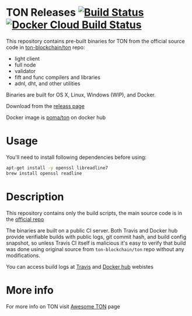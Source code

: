 # TON Releases [![Build Status](https://travis-ci.org/poma/ton.svg?branch=master)](https://travis-ci.org/poma/ton) [![Docker Cloud Build Status](https://img.shields.io/docker/cloud/build/poma/ton.svg)](https://hub.docker.com/r/poma/ton/builds)

This repository contains pre-built binaries for TON from the official source code in [ton-blockchain/ton](https://github.com/ton-blockchain/ton) repo: 

- light client
- full node
- validator
- fift and func compilers and libraries
- adnl, dht, and other utilities

Binaries are built for  OS X, Linux, Windows (WIP), and Docker.

Download from the [releass page](https://github.com/poma/ton/releases)

Docker image is [poma/ton](https://hub.docker.com/r/poma/ton) on docker hub

# Usage

You'll need to install following dependencies before using:

```sh
apt-get install -y openssl libreadline7
brew install openssl readline
```

# Description

This repository contains only the build scripts, the main source code is in the [official repo](https://github.com/ton-blockchain/ton)

The binaries are built on a public CI server. Both Travis and Docker hub provide verifiable builds with public logs, git commit hash, and build config snapshot, so unless Travis CI itself is malicious it's easy to verify that build was done using original source from `ton-blockchain/ton` repo without any modifications.

You can access build logs at [Travis](https://travis-ci.org/poma/ton) and [Docker hub](https://hub.docker.com/r/poma/ton/builds) webistes

# More info

For more info on TON visit [Awesome TON](https://github.com/copperbits/awesome-ton) page
